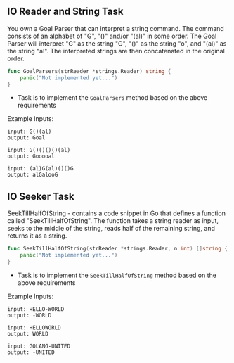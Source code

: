 ## IO Reader and String Task

You own a Goal Parser that can interpret a string command.
The command consists of an alphabet of "G", "()" and/or "(al)" in some order.
The Goal Parser will interpret
"G" as the string "G", "()" as the string "o", and "(al)" as the string "al".
The interpreted strings are then concatenated in the original order.

```go
func GoalParsers(strReader *strings.Reader) string {
	panic("Not implemented yet...")
}
```

- Task is to implement the `GoalParsers` method based on the above requirements

Example Inputs:
```
input: G()(al)
output: Goal
```
```
input: G()()()()(al)
output: Gooooal
```
```
input: (al)G(al)()()G
output: alGalooG
```


## IO Seeker Task

SeekTillHalfOfString -  contains a code snippet in Go that defines a function called
"SeekTillHalfOfString". The function takes a string reader as input,
seeks to the middle of the string, reads
half of the remaining string, and returns it as a string.

```go
func SeekTillHalfOfString(strReader *strings.Reader, n int) []string {
	panic("Not implemented yet...")
}
```

- Task is to implement the `SeekTillHalfOfString` method based on the above requirements

Example Inputs:
```
input: HELLO-WORLD
output: -WORLD
```
```
input: HELLOWORLD
output: WORLD
```
```
input: GOLANG-UNITED
output: -UNITED
```